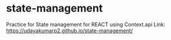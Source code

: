# state-management
Practice for State management for REACT using Context.api
Link: https://udayakumarp2.github.io/state-management/
